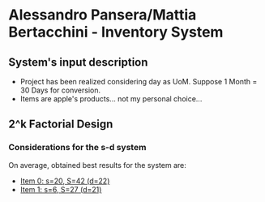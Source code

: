 # Alessandro Pansera/Mattia Bertacchini - Inventory System
## System's input description
- Project has been realized considering day as UoM. Suppose 1 Month = 30 Days for conversion.
- Items are apple's products... not my personal choice...

## 2^k Factorial Design
### Considerations for the s-d system

On average, obtained best results for the system are:

- [Item 0: s=20, S=42 (d=22)](docs/2k_factorial_design/item_0_analysis.png)
- [Item 1: s=6, S=27 (d=21)](docs/2k_factorial_design/item_0_analysis.png)

